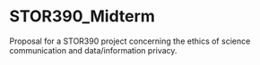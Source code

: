 # STOR390_Midterm
Proposal for a STOR390 project concerning the ethics of science communication and data/information privacy.
